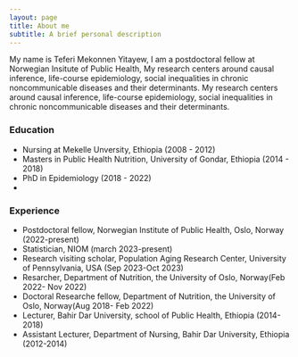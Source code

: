 ```yaml
---
layout: page
title: About me
subtitle: A brief personal description
---
```

My name is Teferi Mekonnen Yitayew, I am a postdoctoral fellow at Norwegian Insitute of Public Health, My research centers around causal inference, life-course epidemiology, social inequalities in chronic noncommunicable diseases and their determinants. My research centers around causal inference, life-course epidemiology, social inequalities in chronic noncommunicable diseases and their determinants.

### Education

- Nursing at Mekelle Unversity, Ethiopia (2008 - 2012)
- Masters in Public Health Nutrition, University of Gondar, Ethiopia (2014 - 2018)
- PhD in Epidemiology (2018 - 2022)
- 
### Experience
- Postdoctoral fellow, Norwegian Institute of Public Health, Oslo, Norway (2022-present)
- Statistician, NIOM (march 2023-present)
- Research visiting scholar, Population Aging Research Center, University of Pennsylvania, USA (Sep 2023-Oct 2023)
- Resarcher, Department of Nutrition, the University of Oslo, Norway(Feb 2022- Nov 2022)
- Doctoral Researche fellow, Department of Nutrition, the University of Oslo, Norway(Aug 2018- Feb 2022)
- Lecturer, Bahir Dar University, school of Public Health, Ethiopia (2014-2018)
- Assistant Lecturer, Department of Nursing, Bahir Dar University, Ethiopia (2012-2014)   
  
